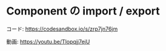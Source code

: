 # Component の import / export

コード: https://codesandbox.io/s/zrp7jn76jm

動画: https://youtu.be/Tlopqjj7ejU


